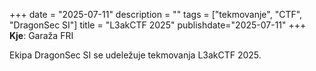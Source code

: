 +++
date = "2025-07-11"
description = ""
tags = ["tekmovanje", "CTF", "DragonSec SI"]
title = "L3akCTF 2025"
publishdate="2025-07-11"
+++
**Kje**: Garaža FRI

Ekipa DragonSec SI se udeležuje tekmovanja L3akCTF 2025.

<!--more-->